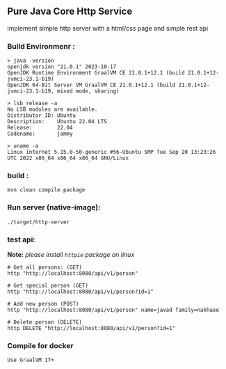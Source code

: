 ## Pure Java Core Http Service

implement simple http server with a html/css page and simple rest api    

### Build Environmenr : 
```shell
> java -version 
openjdk version "21.0.1" 2023-10-17
OpenJDK Runtime Environment GraalVM CE 21.0.1+12.1 (build 21.0.1+12-jvmci-23.1-b19)
OpenJDK 64-Bit Server VM GraalVM CE 21.0.1+12.1 (build 21.0.1+12-jvmci-23.1-b19, mixed mode, sharing) 

> lsb_release -a 
No LSB modules are available.
Distributor ID: Ubuntu
Description:    Ubuntu 22.04 LTS
Release:        22.04
Codename:       jammy

> uname -a 
Linux internet 5.15.0-50-generic #56-Ubuntu SMP Tue Sep 20 13:23:26 UTC 2022 x86_64 x86_64 x86_64 GNU/Linux
```

### build :          
```shell
mvn clean compile package
```

### Run server (native-image):
```shell
./target/http-server
```

### test api:

**Note:** _please install `httpie` package on linux_
```shell
# Get all persons: (GET)
http "http://localhost:8080/api/v1/person"

# Get special person (GET)
http "http://localhost:8080/api/v1/person?id=1"

# Add new person (POST)
http "http://localhost:8080/api/v1/person" name=javad family=nakhaee  

# Delete person (DELETE)
http DELETE "http://localhost:8080/api/v1/person?id=1"
```

### Compile for docker 
```text
Use GraalVM 17+
``` 
